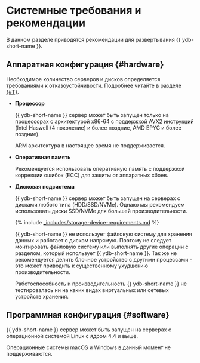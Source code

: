 # Системные требования и рекомендации

В данном разделе приводятся рекомендации для развертывания {{ ydb-short-name }}.

## Аппаратная конфигурация {#hardware}

Необходимое количество серверов и дисков определяется требованиями к отказоустойчивости. Подробнее читайте в разделе [{#T}](topology.md).

* **Процессор**

  {{ ydb-short-name }} сервер может быть запущен только на процессорах с архитектурой x86-64 с поддержкой AVX2 инструкций (Intel Haswell (4 поколение) и более поздние, AMD EPYC и более поздние).

  ARM архитектура в настоящее время не поддерживается.

* **Оперативная память**

  Рекомендуется использовать оперативную память с поддержкой коррекции ошибок (ECC) для защиты от аппаратных сбоев.

* **Дисковая подсистема**

  {{ ydb-short-name }} сервер может быть запущен на серверах с дисками любого типа (HDD/SSD/NVMe). Однако мы рекомендуем использовать диски SSD/NVMe для большей производительности.

  {% include [_includes/storage-device-requirements.md](../_includes/storage-device-requirements.md) %}

  {{ ydb-short-name }} не использует файловую систему для хранения данных и работает с диском напрямую. Поэтому не следует монтировать файловую систему или выполнять другие операции с разделом, который использует {{ ydb-short-name }}. Так же не рекомендуется делить блочное устройство с другими процессами - это может приводить к существенному ухудшению производительности.

  Работоспособность и производительность {{ ydb-short-name }} не тестировалась ни на каких видах виртуальных или сетевых устройств хранения.

## Программная конфигурация {#software}

{{ ydb-short-name }} сервер может быть запущен на серверах с операционной системой Linux с ядром 4.4 и выше.

Операционные системы macOS и Windows в данный момент не поддерживаются.
